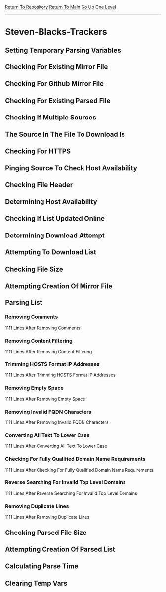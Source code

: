 [Return To Repository](https://github.com/deathbybandaid/piholeparser/)
[Return To Main](https://github.com/deathbybandaid/piholeparser/blob/dev-nomerge/RecentRunLogs/Mainlog.md)
[Go Up One Level](https://github.com/deathbybandaid/piholeparser/blob/dev-nomerge/RecentRunLogs/TopLevelScripts/30-Processing-External-Blacklists.md)
____________________________________
# Steven-Blacks-Trackers
## Setting Temporary Parsing Variables
## Checking For Existing Mirror File
## Checking For Github Mirror File
## Checking For Existing Parsed File
## Checking If Multiple Sources
## The Source In The File To Download Is
## Checking For HTTPS
## Pinging Source To Check Host Availability
## Checking File Header
## Determining Host Availability
## Checking If List Updated Online
## Determining Download Attempt
## Attempting To Download List
## Checking File Size
## Attempting Creation Of Mirror File
## Parsing List
### Removing Comments
1111 Lines After Removing Comments
### Removing Content Filtering
1111 Lines After Removing Content Filtering
### Trimming HOSTS Format IP Addresses
1111 Lines After Trimming HOSTS Format IP Addresses
### Removing Empty Space
1111 Lines After Removing Empty Space
### Removing Invalid FQDN Characters
1111 Lines After Removing Invalid FQDN Characters
### Converting All Text To Lower Case
1111 Lines After Converting All Text To Lower Case
### Checking For Fully Qualified Domain Name Requirements
1111 Lines After Checking For Fully Qualified Domain Name Requirements
### Reverse Searching For Invalid Top Level Domains
1111 Lines After Reverse Searching For Invalid Top Level Domains
### Removing Duplicate Lines
1111 Lines After Removing Duplicate Lines
## Checking Parsed File Size
## Attempting Creation Of Parsed List
## Calculating Parse Time
## Clearing Temp Vars
